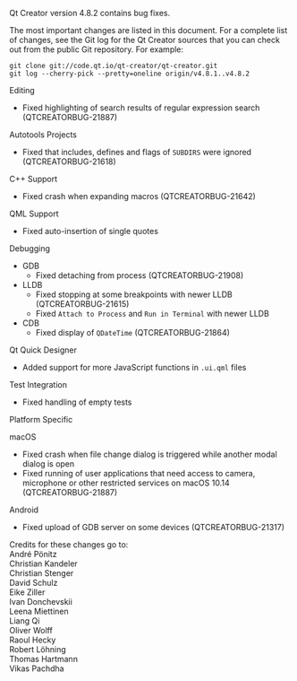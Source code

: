 Qt Creator version 4.8.2 contains bug fixes.

The most important changes are listed in this document. For a complete
list of changes, see the Git log for the Qt Creator sources that
you can check out from the public Git repository. For example:

    git clone git://code.qt.io/qt-creator/qt-creator.git
    git log --cherry-pick --pretty=oneline origin/v4.8.1..v4.8.2

Editing

* Fixed highlighting of search results of regular expression search
  (QTCREATORBUG-21887)

Autotools Projects

* Fixed that includes, defines and flags of `SUBDIRS` were ignored
  (QTCREATORBUG-21618)

C++ Support

* Fixed crash when expanding macros (QTCREATORBUG-21642)

QML Support

* Fixed auto-insertion of single quotes

Debugging

* GDB
    * Fixed detaching from process (QTCREATORBUG-21908)
* LLDB
    * Fixed stopping at some breakpoints with newer LLDB (QTCREATORBUG-21615)
    * Fixed `Attach to Process` and `Run in Terminal` with newer LLDB
* CDB
    * Fixed display of `QDateTime` (QTCREATORBUG-21864)

Qt Quick Designer

* Added support for more JavaScript functions in `.ui.qml` files

Test Integration

* Fixed handling of empty tests

Platform Specific

macOS

* Fixed crash when file change dialog is triggered while another modal dialog
  is open
* Fixed running of user applications that need access to camera, microphone or
  other restricted services on macOS 10.14 (QTCREATORBUG-21887)

Android

* Fixed upload of GDB server on some devices (QTCREATORBUG-21317)

Credits for these changes go to:  
André Pönitz  
Christian Kandeler  
Christian Stenger  
David Schulz  
Eike Ziller  
Ivan Donchevskii  
Leena Miettinen  
Liang Qi  
Oliver Wolff  
Raoul Hecky  
Robert Löhning  
Thomas Hartmann  
Vikas Pachdha  
